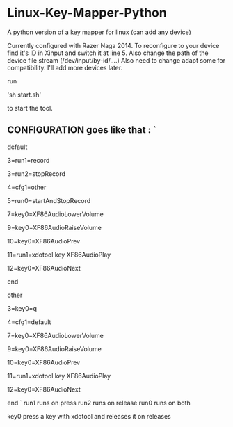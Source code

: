 # Linux-Key-Mapper-Python
A python version of a key mapper for linux (can add any device)

Currently configured with Razer Naga 2014.
To reconfigure to your device find it's ID in Xinput and switch it at line 5.
Also change the path of the device file stream (/dev/input/by-id/....)
Also need to change adapt some for compatibility. I'll add more devices later.

run

'sh start.sh'

to start the tool.
## CONFIGURATION goes like that : `
  default
  
  3=run1=record
  
  3=run2=stopRecord
  
  4=cfg1=other
  
  5=run0=startAndStopRecord
  
  7=key0=XF86AudioLowerVolume
  
  9=key0=XF86AudioRaiseVolume
  
  10=key0=XF86AudioPrev
  
  11=run1=xdotool key XF86AudioPlay
  
  12=key0=XF86AudioNext
  
  end
  
  other
  
  3=key0=q
  
  4=cfg1=default
  
  7=key0=XF86AudioLowerVolume
  
  9=key0=XF86AudioRaiseVolume
  
  10=key0=XF86AudioPrev
  
  11=run1=xdotool key XF86AudioPlay
  
  12=key0=XF86AudioNext
  
  end
`
run1 runs on press
run2 runs on release
run0 runs on both

key0 press a key with xdotool and releases it on releases

